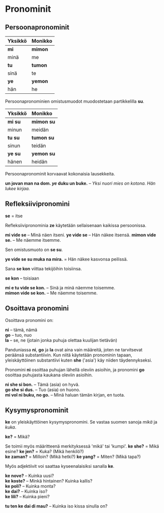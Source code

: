 # Pronominit
## Persoonapronominit

| Yksikkö     | Monikko      |
|:------------|:-------------|
| **mi**      | **mimon**    |
| minä        | me           |
| **tu**      | **tumon**    |
| sinä        | te           |
| **ye**      | **yemon**    |
| hän         | he           |
Persoonapronominien omistusmuodot muodostetaan partikkelilla
**su**.

| Yksikkö     | Monikko      |
|:------------|:-------------|
| **mi su**   | **mimon su** |
| minun       | meidän       |
| **tu su**   | **tumon su** |
| sinun       | teidän       |
| **ye su**   | **yemon su** |
| hänen       | heidän       |

Persoonapronominit korvaavat kokonaisia lausekkeita.

**un jovan man na dom. _ye_ duku un buke.**
– _Yksi nuori mies on kotona. Hän lukee kirjaa._

## Refleksiivipronomini

**se**
= itse

Refleksiivipronominia **ze** käytetään sellaisenaan kaikissa persoonissa.

**mi vide se**
– Minä näen itseni.
**ye vide se**
– Hän näkee itsensä.
**mimon vide se.**
– Me näemme itsemme.

Sen omistusmuoto on **se su**.

**ye vide se su muka na mira.**
= Hän näkee kasvonsa peilissä.

Sana **se kon** viittaa tekijöihin toisiinsa.

**se kon**
– toisiaan

**mi e tu vide se kon.**
– Sinä ja minä näemme toisemme.  
**mimon vide se kon.**
– Me näemme toisemme.


## Osoittava pronomini

Osoittava pronomini on:

**ni**
– tämä, nämä  
**go**
– tuo, nuo  
**la**
– se, ne (jotain jonka puhuja olettaa kuulijan tietävän)

Panduniassa **ni**, **go** ja **la** ovat aina vain määreitä,
joten ne tarvitsevat peräänsä substantiivin.
Kun niitä käytetään pronominin tapaan, yleiskäyttöinen substantiivi kuten
**she**
('asia') käy niiden täydennykseksi.

Pronomini
**ni**
osoittaa puhujan lähellä oleviin asioihin,
ja pronomini
**go**
osoittaa puhujasta kaukana oleviin asioihin.

**ni she si bon.**
– Tämä (asia) on hyvä.  
**go she si dus.**
– Tuo (asia) on huono.  
**mi vol ni buku, no go.**
– Minä haluan tämän kirjan, en tuota.


## Kysymyspronominit

**ke** on yleiskäyttöinen kysymyspronomini. Se vastaa suomen sanoja _mikä_ ja _kuka_.

**ke?**
= Mikä?

Se toimii myös määritteenä merkityksessä 'mikä' tai 'kumpi'.
**ke she?**
= Mikä esine?
**ke jen?**
= Kuka? (Mikä henkilö?)  
**ke zaman?**
= Milloin? (Mikä hetki?)
**ke yang?** 
= Miten? (Mikä tapa?)

Myös adjektiivit voi saattaa kyseenalaisiksi sanalla **ke**.

**ke nove?**
– Kuinka uusi?  
**ke koste?**
– Minkä hintainen? Kuinka kallis?  
**ke poli?**
– Kuinka monta?  
**ke dai?**
– Kuinka iso?  
**ke lili?**
– Kuinka pieni?

**tu ten ke dai di mau?**
– Kuinka iso kissa sinulla on?


